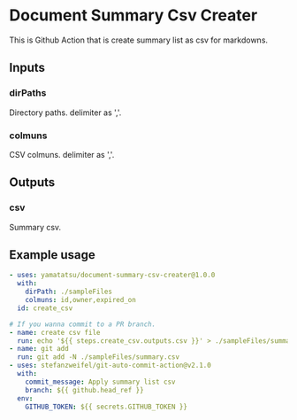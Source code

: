 # Document Summary Csv Creater

This is Github Action that is create summary list as csv for markdowns.

## Inputs

### dirPaths

Directory paths. delimiter as ','.

### colmuns

CSV colmuns. delimiter as ','.

## Outputs

### csv

Summary csv.

## Example usage

```yaml
- uses: yamatatsu/document-summary-csv-creater@1.0.0
  with:
    dirPath: ./sampleFiles
    colmuns: id,owner,expired_on
  id: create_csv

# If you wanna commit to a PR branch.
- name: create csv file
  run: echo '${{ steps.create_csv.outputs.csv }}' > ./sampleFiles/summary.csv
- name: git add
  run: git add -N ./sampleFiles/summary.csv
- uses: stefanzweifel/git-auto-commit-action@v2.1.0
  with:
    commit_message: Apply summary list csv
    branch: ${{ github.head_ref }}
  env:
    GITHUB_TOKEN: ${{ secrets.GITHUB_TOKEN }}
```
